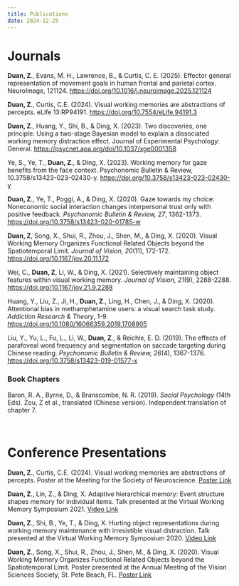 ```yaml
---
title: Publications
date: 2024-12-25 
---
```


# Journals

**Duan, Z**., Evans, M. H., Lawrence, B., & Curtis, C. E. (2025). Effector general representation of movement goals in human frontal and parietal cortex. NeuroImage, 121124. https://doi.org/10.1016/j.neuroimage.2025.121124

**Duan, Z**., Curtis, C.E. (2024). Visual working memories are abstractions of percepts. eLife 13:RP94191. https://doi.org/10.7554/eLife.94191.3 

**Duan, Z**., Huang, Y., Shi, B., & Ding, X. (2023). Two discoveries, one principle: Using a two-stage Bayesian model to explain a dissociated working memory distraction effect. Journal of Experimental Psychology: General. https://psycnet.apa.org/doi/10.1037/xge0001358  

Ye, S., Ye, T., **Duan, Z**., & Ding, X. (2023). Working memory for gaze benefits from the face context. Psychonomic Bulletin & Review, 10.3758/s13423-023-02430-y. https://doi.org/10.3758/s13423-023-02430-y 

**Duan, Z**., Ye, T., Poggi, A., & Ding, X. (2020). Gaze towards my choice: Noneconomic social interaction changes interpersonal trust only with positive feedback. *Psychonomic Bulletin & Review, 27*, 1362-1373. https://doi.org/10.3758/s13423-020-01785-w

**Duan, Z**, Song, X., Shui, R., Zhou, J., Shen, M., & Ding, X. (2020). Visual Working Memory Organizes Functional Related Objects beyond the Spatiotemporal Limit. *Journal of Vision, 20*(11), 172-172. https://doi.org/10.1167/jov.20.11.172 

Wei, C., **Duan, Z**, Li, W., & Ding, X. (2021). Selectively maintaining object features within visual working memory. *Journal of Vision, 21*(9), 2288-2288. https://doi.org/10.1167/jov.21.9.2288 

Huang, Y., Liu, Z., Ji, H., **Duan, Z**., Ling, H., Chen, J., & Ding, X. (2020). Attentional bias in methamphetamine users: a visual search task study. *Addiction Research & Theory*, 1-9. https://doi.org/10.1080/16066359.2019.1708905

Liu, Y., Yu, L., Fu, L., Li, W., **Duan, Z**., & Reichle, E. D. (2019). The effects of parafoveal word frequency and segmentation on saccade targeting during Chinese reading. *Psychonomic Bulletin & Review, 26*(4), 1367-1376. https://doi.org/10.3758/s13423-019-01577-x


### Book Chapters
Baron, R. A., Byrne, D., & Branscombe, N. R. (2019). *Social Psychology* (14th Eds). Zou, Z et al., translated (Chinese version). Independent translation of chapter 7.

&nbsp;

# Conference Presentations

**Duan, Z**., Curtis, C.E. (2024). Visual working memories are abstractions of percepts. Poster at the Meeting for the Society of Neuroscience. [Poster Link](https://drive.google.com/file/d/1UHP4k8ytv6R1IVhveyU8K5T7IWtGttM4/view?usp=sharing)

**Duan, Z**., Lin, Z., & Ding, X. Adaptive hierarchical memory: Event structure shapes memory for individual items. Talk presented at the Virtual Working Memory Symposium 2021. [Video Link](https://youtu.be/86KG0VWIh9s)

**Duan, Z**., Shi, B., Ye, T., & Ding, X. Hurting object representations during working memory maintenance with irresistible visual distraction. Talk presented at the Virtual Working Memory Symposium 2020. [Video Link](https://www.youtube.com/watch?v=UKpKfCzag8M)

**Duan, Z**., Song, X., Shui, R., Zhou, J., Shen, M., & Ding, X. (2020). Visual Working Memory Organizes Functional Related Objects beyond the Spatiotemporal Limit. Poster presented at the Annual Meeting of the Vision Sciences Society, St. Pete Beach, FL. [Poster Link](https://drive.google.com/file/d/1o3n61LlTppIiWXvv7fe5D8oImNbQmd06/view?usp=sharing)